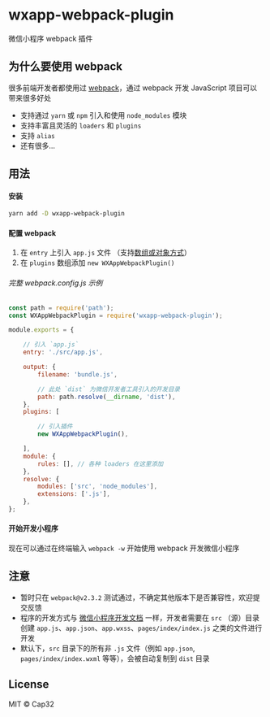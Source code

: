 # wxapp-webpack-plugin
微信小程序 webpack 插件


## 为什么要使用 webpack

很多前端开发者都使用过 [webpack](https://webpack.js.org/)，通过 webpack 开发 JavaScript 项目可以带来很多好处

- 支持通过 `yarn` 或 `npm` 引入和使用 `node_modules` 模块
- 支持丰富且灵活的 `loaders` 和 `plugins`
- 支持 `alias`
- 还有很多...


## 用法

#### 安装

```bash
yarn add -D wxapp-webpack-plugin
```

#### 配置 webpack

1. 在 `entry` 上引入 `app.js` 文件 （支持[数组或对象方式](https://webpack.js.org/configuration/entry-context/#entry)）
2. 在 `plugins` 数组添加 `new WXAppWebpackPlugin()`

###### 完整 webpack.config.js 示例

```js
const path = require('path');
const WXAppWebpackPlugin = require('wxapp-webpack-plugin');

module.exports = {

    // 引入 `app.js`
    entry: './src/app.js',

    output: {
        filename: 'bundle.js',

        // 此处 `dist` 为微信开发者工具引入的开发目录
        path: path.resolve(__dirname, 'dist'),
    },
    plugins: [

        // 引入插件
        new WXAppWebpackPlugin(),

    ],
    module: {
        rules: [], // 各种 loaders 在这里添加
    },
    resolve: {
        modules: ['src', 'node_modules'],
        extensions: ['.js'],
    },
};
```

#### 开始开发小程序

现在可以通过在终端输入 `webpack -w` 开始使用 webpack 开发微信小程序


## 注意

- 暂时只在 `webpack@v2.3.2` 测试通过，不确定其他版本下是否兼容性，欢迎提交反馈
- 程序的开发方式与 [微信小程序开发文档](https://mp.weixin.qq.com/debug/wxadoc/dev/) 一样，开发者需要在 `src` （源）目录创建 `app.js`、`app.json`、`app.wxss`、`pages/index/index.js` 之类的文件进行开发
- 默认下，`src` 目录下的所有非 `.js` 文件（例如 `app.json`, `pages/index/index.wxml` 等等），会被自动复制到 `dist` 目录


## License

MIT © Cap32

